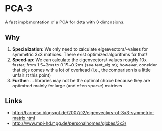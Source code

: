 # PCA-3

A fast implementation of a PCA for data with 3 dimensions.

## Why

1. **Specialization**: We only need to calculate eigenvectors/-values for symmetric 3x3 matrices. There exist optimized algorithms for that!
2. **Speed-up**: We can calculate the eigenvectors/-values roughly 10x faster; from 1.5~2ms to 0.15~0.2ms (see test_eig.m); however, consider that eigs comes with a lot of overhead (i.e., the comparison is a little unfair at this point)
3. **Further**: ... libraries may not be the optimal choice because they are optimized mainly for large (and often sparse) matrices.

## Links

* http://barnesc.blogspot.de/2007/02/eigenvectors-of-3x3-symmetric-matrix.html
* http://www.mpi-hd.mpg.de/personalhomes/globes/3x3/